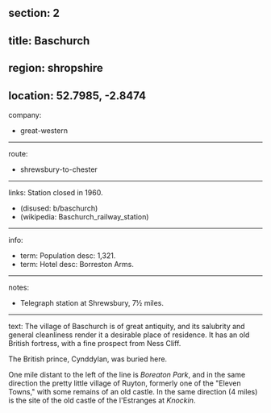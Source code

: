 section: 2
----
title: Baschurch
----
region: shropshire
----
location: 52.7985, -2.8474
----
company:
- great-western
----
route:
- shrewsbury-to-chester
----
links:
Station closed in 1960.
- (disused: b/baschurch)
- (wikipedia: Baschurch_railway_station)
----
info:
- term: Population
  desc: 1,321.
- term: Hotel
  desc: Borreston Arms.
----
notes:
- Telegraph station at Shrewsbury, 7½ miles.
----
text: The village of Baschurch is of great antiquity, and its salubrity and general cleanliness render it a desirable place of residence. It has an old British fortress, with a fine prospect from Ness Cliff.

The British prince, Cynddylan, was buried here.

One mile distant to the left of the line is
*Boreaton Park*, and in the same direction the pretty little village of Ruyton, formerly one of the "Eleven Towns," with some remains of an old castle. In the same direction (4 miles) is the site of the old castle of the l'Estranges at *Knockin*.
